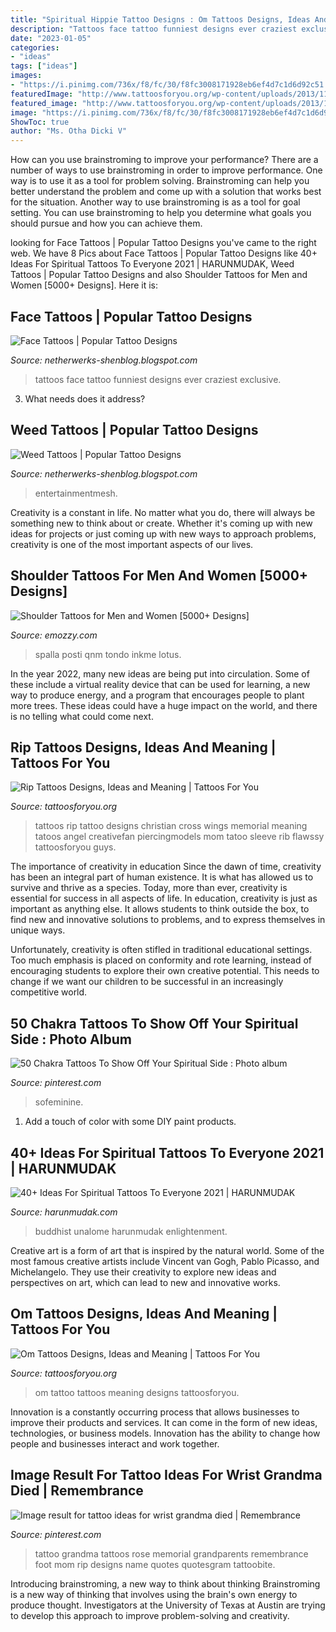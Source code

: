 ```yaml
---
title: "Spiritual Hippie Tattoo Designs : Om Tattoos Designs, Ideas And Meaning"
description: "Tattoos face tattoo funniest designs ever craziest exclusive"
date: "2023-01-05"
categories:
- "ideas"
tags: ["ideas"]
images:
- "https://i.pinimg.com/736x/f8/fc/30/f8fc3008171928eb6ef4d7c1d6d92c51.jpg"
featuredImage: "http://www.tattoosforyou.org/wp-content/uploads/2013/11/Om-Tattoo-On-Back.jpg"
featured_image: "http://www.tattoosforyou.org/wp-content/uploads/2013/11/Om-Tattoo-On-Back.jpg"
image: "https://i.pinimg.com/736x/f8/fc/30/f8fc3008171928eb6ef4d7c1d6d92c51.jpg"
ShowToc: true
author: "Ms. Otha Dicki V"
---
```



How can you use brainstroming to improve your performance?
There are a number of ways to use brainstroming in order to improve performance. One way is to use it as a tool for problem solving. Brainstroming can help you better understand the problem and come up with a solution that works best for the situation. Another way to use brainstroming is as a tool for goal setting. You can use brainstroming to help you determine what goals you should pursue and how you can achieve them.

	

		
looking for Face Tattoos | Popular Tattoo Designs you've came to the right web. We have 8 Pics about Face Tattoos | Popular Tattoo Designs like 40+ Ideas For Spiritual Tattoos To Everyone 2021 | HARUNMUDAK, Weed Tattoos | Popular Tattoo Designs and also Shoulder Tattoos for Men and Women [5000+ Designs]. Here it is:
		
    
## Face Tattoos | Popular Tattoo Designs

<img loading=lazy src="http://3.bp.blogspot.com/-vQTs7oGjm6s/UQZWDjJWCUI/AAAAAAAANKc/7JZcsb0JTSE/s1600/50-craziest-face-tattoos-ever--large-msg-134602201957.jpg" onerror="this.onerror=null;this.src='https://tse2.mm.bing.net/th?id=OIP.pQzFywsBYdSjdfZbbCmvRgHaKM&amp;pid=15.1';" alt="Face Tattoos | Popular Tattoo Designs">

_Source: netherwerks-shenblog.blogspot.com_

>tattoos face tattoo funniest designs ever craziest exclusive. 

	

3) What needs does it address?

    
## Weed Tattoos | Popular Tattoo Designs

<img loading=lazy src="https://4.bp.blogspot.com/-9KQC_JSCj8I/UQZhOQN9LHI/AAAAAAAAPPs/wjS-RHGgzy0/s1600/snake_and_weed_tattoo_sitting_3_by_danktat-d4t2zq9.jpg" onerror="this.onerror=null;this.src='https://tse2.mm.bing.net/th?id=OIP.OdTRGtMRydkF4ZlnbWVdfQHaLH&amp;pid=15.1';" alt="Weed Tattoos | Popular Tattoo Designs">

_Source: netherwerks-shenblog.blogspot.com_

>entertainmentmesh. 

	

Creativity is a constant in life. No matter what you do, there will always be something new to think about or create. Whether it's coming up with new ideas for projects or just coming up with new ways to approach problems, creativity is one of the most important aspects of our lives.

    
## Shoulder Tattoos For Men And Women [5000+ Designs]

<img loading=lazy src="https://emozzy.com/wp-content/uploads/2020/08/shoulder_tattoos_20-198.jpg" onerror="this.onerror=null;this.src='https://tse1.mm.bing.net/th?id=OIP.WUz2gPkUSxyDuPP701E-9QHaJ3&amp;pid=15.1';" alt="Shoulder Tattoos for Men and Women [5000+ Designs]">

_Source: emozzy.com_

>spalla posti qnm tondo inkme lotus. 

	

In the year 2022, many new ideas are being put into circulation. Some of these include a virtual reality device that can be used for learning, a new way to produce energy, and a program that encourages people to plant more trees. These ideas could have a huge impact on the world, and there is no telling what could come next.

    
## Rip Tattoos Designs, Ideas And Meaning | Tattoos For You

<img loading=lazy src="http://www.tattoosforyou.org/wp-content/uploads/2013/10/Rip-Tattoo-Designs.jpg" onerror="this.onerror=null;this.src='https://tse4.mm.bing.net/th?id=OIP.rusX0az22Yq90R-IYGy5TwHaKC&amp;pid=15.1';" alt="Rip Tattoos Designs, Ideas and Meaning | Tattoos For You">

_Source: tattoosforyou.org_

>tattoos rip tattoo designs christian cross wings memorial meaning tatoos angel creativefan piercingmodels mom tatoo sleeve rib flawssy tattoosforyou guys. 

	

The importance of creativity in education
Since the dawn of time, creativity has been an integral part of human existence. It is what has allowed us to survive and thrive as a species. Today, more than ever, creativity is essential for success in all aspects of life.
In education, creativity is just as important as anything else. It allows students to think outside the box, to find new and innovative solutions to problems, and to express themselves in unique ways.

Unfortunately, creativity is often stifled in traditional educational settings. Too much emphasis is placed on conformity and rote learning, instead of encouraging students to explore their own creative potential. This needs to change if we want our children to be successful in an increasingly competitive world.

    
## 50 Chakra Tattoos To Show Off Your Spiritual Side : Photo Album

<img loading=lazy src="https://i.pinimg.com/736x/f8/fc/30/f8fc3008171928eb6ef4d7c1d6d92c51.jpg" onerror="this.onerror=null;this.src='https://tse4.mm.bing.net/th?id=OIP.aPoB7NSq8E_z-oDfDURXTQAAAA&amp;pid=15.1';" alt="50 Chakra Tattoos To Show Off Your Spiritual Side : Photo album">

_Source: pinterest.com_

>sofeminine. 

	

1. Add a touch of color with some DIY paint products.

    
## 40+ Ideas For Spiritual Tattoos To Everyone 2021 | HARUNMUDAK

<img loading=lazy src="https://www.harunmudak.com/wp-content/uploads/2020/12/spiritual-tattoos-23-1152x1536.jpg" onerror="this.onerror=null;this.src='https://tse1.mm.bing.net/th?id=OIP.K8jynnELtW_geg6xLH7xdgHaJ4&amp;pid=15.1';" alt="40+ Ideas For Spiritual Tattoos To Everyone 2021 | HARUNMUDAK">

_Source: harunmudak.com_

>buddhist unalome harunmudak enlightenment. 

	

Creative art is a form of art that is inspired by the natural world. Some of the most famous creative artists include Vincent van Gogh, Pablo Picasso, and Michelangelo. They use their creativity to explore new ideas and perspectives on art, which can lead to new and innovative works.

    
## Om Tattoos Designs, Ideas And Meaning | Tattoos For You

<img loading=lazy src="http://www.tattoosforyou.org/wp-content/uploads/2013/11/Om-Tattoo-On-Back.jpg" onerror="this.onerror=null;this.src='https://tse1.mm.bing.net/th?id=OIP.RUPggQGUuQkw-UNzq_15NwHaJ4&amp;pid=15.1';" alt="Om Tattoos Designs, Ideas and Meaning | Tattoos For You">

_Source: tattoosforyou.org_

>om tattoo tattoos meaning designs tattoosforyou. 

	

Innovation is a constantly occurring process that allows businesses to improve their products and services. It can come in the form of new ideas, technologies, or business models. Innovation has the ability to change how people and businesses interact and work together.

    
## Image Result For Tattoo Ideas For Wrist Grandma Died | Remembrance

<img loading=lazy src="https://i.pinimg.com/736x/49/3e/8c/493e8c9343eb674832682409accbfe05.jpg" onerror="this.onerror=null;this.src='https://tse4.mm.bing.net/th?id=OIP.PwxPsg04jhrr_FDUM5lEywAAAA&amp;pid=15.1';" alt="Image result for tattoo ideas for wrist grandma died | Remembrance">

_Source: pinterest.com_

>tattoo grandma tattoos rose memorial grandparents remembrance foot mom rip designs name quotes quotesgram tattoobite. 

	

Introducing brainstroming, a new way to think about thinking
Brainstroming is a new way of thinking that involves using the brain's own energy to produce thought. Investigators at the University of Texas at Austin are trying to develop this approach to improve problem-solving and creativity.

